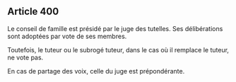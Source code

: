 Article 400
----
Le conseil de famille est présidé par le juge des tutelles. Ses délibérations
sont adoptées par vote de ses membres.

Toutefois, le tuteur ou le subrogé tuteur, dans le cas où il remplace le tuteur,
ne vote pas.

En cas de partage des voix, celle du juge est prépondérante.
